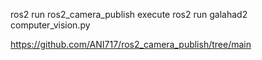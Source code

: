 ros2 run ros2_camera_publish execute
ros2 run galahad2 computer_vision.py 

https://github.com/ANI717/ros2_camera_publish/tree/main